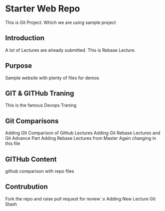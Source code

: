 # Starter Web Repo

This is Git Project. Which we are using sample project

## Introduction 
A lot of Lectures are already submitted.
This is Rebase Lecture.

## Purpose

Sample website with plenty of files for demos

## GIT & GITHub Traning 
This is the famous Devops Traning

## Git Comparisons 
Adding GIt Comparison of Github Lectures
Adding Git Rebase Lectures and Git Advance Part
Adding Rebase Lectures from Master
Again changing in this file
## GITHub Content	
github comparison with repo files

## Contrubution 
   Fork the repo and raise pull request for review`:x
	Adding New Lecture Git Stash   

